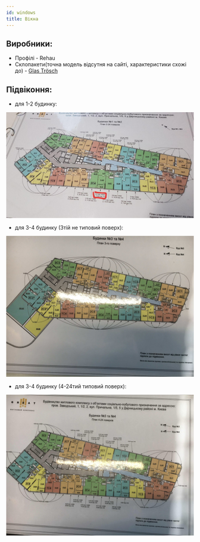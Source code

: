 ```yaml
---
id: windows
title: Вікна
---
```

## Виробники:

- Профілі - Rehau
- Склопакети(точна модель відсутня на сайті, характеристики схожі до) - [Glas Trösch](https://www.glastroesch.ua/produkcija/ehksterer/ehnergosberegajushchie-steklopakety/ehnergopaketr-glas-troesch-super-comfort-44mm.html)

## Підвіконня:
- для 1-2 будинку:

![](/files/windowsill.jpg)

- для 3-4 будинку (3тій не типовий поверх):

![](/files/windowsill-3-floor.JPG)

- для 3-4 будинку (4-24тий типовий поверх):

![](/files/windowsill-4-24-floor.JPG)